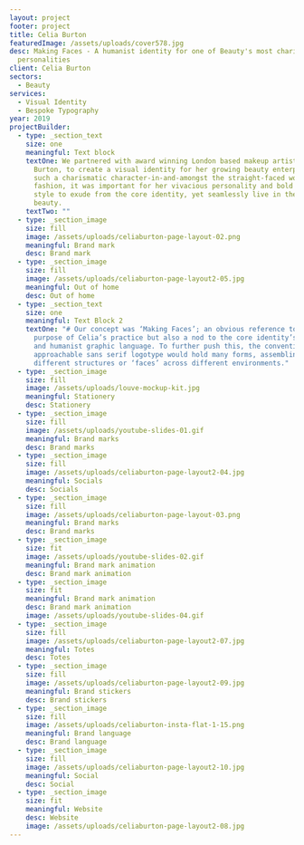 ```yaml
---
layout: project
footer: project
title: Celia Burton
featuredImage: /assets/uploads/cover578.jpg
desc: Making Faces - A humanist identity for one of Beauty's most charismatic
  personalities
client: Celia Burton
sectors:
  - Beauty
services:
  - Visual Identity
  - Bespoke Typography
year: 2019
projectBuilder:
  - type: _section_text
    size: one
    meaningful: Text block
    textOne: We partnered with award winning London based makeup artist, Celia
      Burton, to create a visual identity for her growing beauty enterprise. As
      such a charismatic character-in-and-amongst the straight-faced world of
      fashion, it was important for her vivacious personality and bold working
      style to exude from the core identity, yet seamlessly live in the world of
      beauty.
    textTwo: ""
  - type: _section_image
    size: fill
    image: /assets/uploads/celiaburton-page-layout-02.png
    meaningful: Brand mark
    desc: Brand mark
  - type: _section_image
    size: fill
    image: /assets/uploads/celiaburton-page-layout2-05.jpg
    meaningful: Out of home
    desc: Out of home
  - type: _section_text
    size: one
    meaningful: Text Block 2
    textOne: "# Our concept was ‘Making Faces’; an obvious reference to the core
      purpose of Celia’s practice but also a nod to the core identity’s playful
      and humanist graphic language. To further push this, the conventional yet
      approachable sans serif logotype would hold many forms, assembling in
      different structures or ‘faces’ across different environments."
  - type: _section_image
    size: fill
    image: /assets/uploads/louve-mockup-kit.jpg
    meaningful: Stationery
    desc: Stationery
  - type: _section_image
    size: fill
    image: /assets/uploads/youtube-slides-01.gif
    meaningful: Brand marks
    desc: Brand marks
  - type: _section_image
    size: fill
    image: /assets/uploads/celiaburton-page-layout2-04.jpg
    meaningful: Socials
    desc: Socials
  - type: _section_image
    size: fill
    image: /assets/uploads/celiaburton-page-layout-03.png
    meaningful: Brand marks
    desc: Brand marks
  - type: _section_image
    size: fit
    image: /assets/uploads/youtube-slides-02.gif
    meaningful: Brand mark animation
    desc: Brand mark animation
  - type: _section_image
    size: fit
    meaningful: Brand mark animation
    desc: Brand mark animation
    image: /assets/uploads/youtube-slides-04.gif
  - type: _section_image
    size: fill
    image: /assets/uploads/celiaburton-page-layout2-07.jpg
    meaningful: Totes
    desc: Totes
  - type: _section_image
    size: fill
    image: /assets/uploads/celiaburton-page-layout2-09.jpg
    meaningful: Brand stickers
    desc: Brand stickers
  - type: _section_image
    size: fill
    image: /assets/uploads/celiaburton-insta-flat-1-15.png
    meaningful: Brand language
    desc: Brand language
  - type: _section_image
    size: fill
    image: /assets/uploads/celiaburton-page-layout2-10.jpg
    meaningful: Social
    desc: Social
  - type: _section_image
    size: fit
    meaningful: Website
    desc: Website
    image: /assets/uploads/celiaburton-page-layout2-08.jpg
---
```


